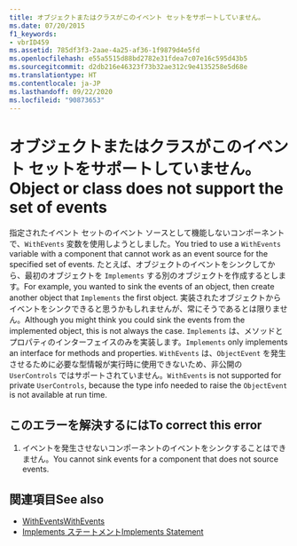 ```yaml
---
title: オブジェクトまたはクラスがこのイベント セットをサポートしていません。
ms.date: 07/20/2015
f1_keywords:
- vbrID459
ms.assetid: 785df3f3-2aae-4a25-af36-1f9879d4e5fd
ms.openlocfilehash: e55a5515d88bd2782e31fdea7c07e16c595d43b5
ms.sourcegitcommit: d2db216e46323f73b32ae312c9e4135258e5d68e
ms.translationtype: HT
ms.contentlocale: ja-JP
ms.lasthandoff: 09/22/2020
ms.locfileid: "90873653"
---
```

# <a name="object-or-class-does-not-support-the-set-of-events"></a><span data-ttu-id="735aa-102">オブジェクトまたはクラスがこのイベント セットをサポートしていません。</span><span class="sxs-lookup"><span data-stu-id="735aa-102">Object or class does not support the set of events</span></span>

<span data-ttu-id="735aa-103">指定されたイベント セットのイベント ソースとして機能しないコンポーネントで、`WithEvents` 変数を使用しようとしました。</span><span class="sxs-lookup"><span data-stu-id="735aa-103">You tried to use a `WithEvents` variable with a component that cannot work as an event source for the specified set of events.</span></span> <span data-ttu-id="735aa-104">たとえば、オブジェクトのイベントをシンクしてから、最初のオブジェクトを `Implements` する別のオブジェクトを作成するとします。</span><span class="sxs-lookup"><span data-stu-id="735aa-104">For example, you wanted to sink the events of an object, then create another object that `Implements` the first object.</span></span> <span data-ttu-id="735aa-105">実装されたオブジェクトからイベントをシンクできると思うかもしれませんが、常にそうであるとは限りません。</span><span class="sxs-lookup"><span data-stu-id="735aa-105">Although you might think you could sink the events from the implemented object, this is not always the case.</span></span> <span data-ttu-id="735aa-106">`Implements` は、メソッドとプロパティのインターフェイスのみを実装します。</span><span class="sxs-lookup"><span data-stu-id="735aa-106">`Implements` only implements an interface for methods and properties.</span></span> <span data-ttu-id="735aa-107">`WithEvents` は、`ObjectEvent` を発生させるために必要な型情報が実行時に使用できないため、非公開の `UserControls` ではサポートされていません。</span><span class="sxs-lookup"><span data-stu-id="735aa-107">`WithEvents` is not supported for private `UserControls`, because the type info needed to raise the `ObjectEvent` is not available at run time.</span></span>  
  
## <a name="to-correct-this-error"></a><span data-ttu-id="735aa-108">このエラーを解決するには</span><span class="sxs-lookup"><span data-stu-id="735aa-108">To correct this error</span></span>  
  
1. <span data-ttu-id="735aa-109">イベントを発生させないコンポーネントのイベントをシンクすることはできません。</span><span class="sxs-lookup"><span data-stu-id="735aa-109">You cannot sink events for a component that does not source events.</span></span>  
  
## <a name="see-also"></a><span data-ttu-id="735aa-110">関連項目</span><span class="sxs-lookup"><span data-stu-id="735aa-110">See also</span></span>

- [<span data-ttu-id="735aa-111">WithEvents</span><span class="sxs-lookup"><span data-stu-id="735aa-111">WithEvents</span></span>](../modifiers/withevents.md)
- [<span data-ttu-id="735aa-112">Implements ステートメント</span><span class="sxs-lookup"><span data-stu-id="735aa-112">Implements Statement</span></span>](../statements/implements-statement.md)
